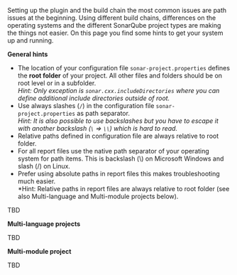 Setting up the plugin and the build chain the most common issues are path issues at the beginning. Using different build chains, differences on the operating systems and the different SonarQube project types are making the things not easier. On this page you find some hints to get your system up and running.

**General hints**

* The location of your configuration file ```sonar-project.properties``` defines the **root folder** of your project. All other files and folders should be on root level or in a subfolder.<br>*Hint: Only exception is ```sonar.cxx.includeDirectories``` where you can define additional include directories outside of root.*
* Use always slashes (```/```) in the configuration file ```sonar-project.properties``` as path separator. <br>*Hint: It is also possible to use backslashes but you have to escape it with another backslash (```\``` => ```\\```) which is hard to read.*
* Relative paths defined in configuration file are always relative to root folder.
* For all report files use the native path separator of your operating system for path items. This is backslash (\\) on Microsoft Windows and slash (/) on Linux.
* Prefer using absolute paths in report files this makes troubleshooting much easier.<br>*Hint: Relative paths in report files are always relative to root folder (see also Multi-language and Multi-module projects below).

TBD

**Multi-language projects**

TBD

**Multi-module project**

TBD
